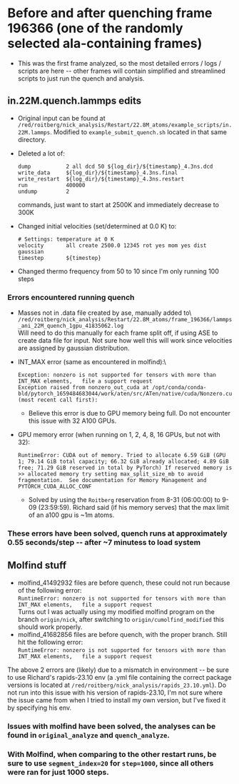 # Before and after quenching frame 196366 (one of the randomly selected ala-containing frames)

* This was the first frame analyzed, so the most detailed errors / logs / scripts are here -- other frames will contain simplified and streamlined scripts to just run the quench and analysis.

## in.22M.quench.lammps edits

* Original input can be found at `/red/roitberg/nick_analysis/Restart/22.8M_atoms/example_scripts/in.22M.lammps`. Modified to `example_submit_quench.sh` located in that same directory.
* Deleted a lot of:

    ```text
    dump           2 all dcd 50 ${log_dir}/${timestamp}_4.3ns.dcd
    write_data     ${log_dir}/${timestamp}_4.3ns.final
    write_restart  ${log_dir}/${timestamp}_4.3ns.restart
    run            400000
    undump         2
    ```

  commands, just want to start at 2500K and immediately decrease to 300K

* Changed initial velocities (set/determined at 0.0 K) to:

    ```text
    # Settings: temperature at 0 K
    velocity       all create 2500.0 12345 rot yes mom yes dist gaussian
    timestep       ${timestep}
    ```

* Changed thermo frequency from 50 to 10 since I'm only running 100 steps

### Errors encountered running quench

* Masses not in .data file created by ase, manually added to\ `/red/roitberg/nick_analysis/Restart/22.8M_atoms/frame_196366/lammps_ani_22M_quench_1gpu_41835062.log`\
Will need to do this manually for each frame split off, if using ASE to create data file for input. Not sure how well this will work since velocities are assigned by gaussian distribution.

* INT_MAX error (same as encountered in molfind):\

    ```text
    Exception: nonzero is not supported for tensors with more than INT_MAX elements,   file a support request
    Exception raised from nonzero_out_cuda at /opt/conda/conda-bld/pytorch_1659484683044/work/aten/src/ATen/native/cuda/Nonzero.cu:115 (most recent call first):
    ```

  * Believe this error is due to GPU memory being full. Do not encounter this issue with 32 A100 GPUs.

* GPU memory error (when running on 1, 2, 4, 8, 16 GPUs, but not with 32):

    ```text
    RuntimeError: CUDA out of memory. Tried to allocate 6.59 GiB (GPU 1; 79.14 GiB total capacity; 66.32 GiB already allocated; 4.89 GiB free; 71.29 GiB reserved in total by PyTorch) If reserved memory is >> allocated memory try setting max_split_size_mb to avoid fragmentation.  See documentation for Memory Management and PYTORCH_CUDA_ALLOC_CONF

    ```

  * Solved by using the `Roitberg` reservation from 8-31 (06:00:00) to 9-09 (23:59:59). Richard said (if his memory serves) that the max limit of an a100 gpu is ~1m atoms.

### These errors have been solved, quench runs at approximately 0.55 seconds/step -- after ~7 minutess to load system


## Molfind stuff

* molfind_41492932 files are before quench, these could not run because of the following error:\
`RuntimeError: nonzero is not supported for tensors with more than INT_MAX elements,   file a support request`\
Turns out I was actually using my modified molfind program on the branch `origin/nick`, after switching to `origin/cumolfind_modified` this should work properly.
* molfind_41682856 files are before quench, with the proper branch. Still hit the following error:\
`RuntimeError: nonzero is not supported for tensors with more than INT_MAX elements,   file a support request`

The above 2 errors are (likely) due to a mismatch in environment -- be sure to use Richard's rapids-23.10 env (a .yml file containing the correct package versions is located at `/red/roitberg/nick_analysis/rapids_23.10.yml`). Do not run into this issue with his version of rapids-23.10, I'm not sure where the issue came from when I tried to install my own version, but I've fixed it by specifying his env.

### Issues with molfind have been solved, the analyses can be found in `original_analyze` and `quench_analyze`.

### With Molfind, when comparing to the other restart runs, be sure to use `segment_index=20` for `step=1000`, since all others were ran for just 1000 steps. 

